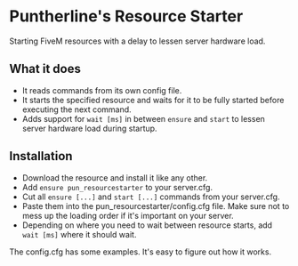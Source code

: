 # Puntherline's Resource Starter
Starting FiveM resources with a delay to lessen server hardware load.

## What it does
- It reads commands from its own config file.
- It starts the specified resource and waits for it to be fully started before executing the next command.
- Adds support for `wait [ms]` in between `ensure` and `start` to lessen server hardware load during startup.

## Installation
- Download the resource and install it like any other.
- Add `ensure pun_resourcestarter` to your server.cfg.
- Cut all `ensure [...]` and `start [...]` commands from your server.cfg.
- Paste them into the pun_resourcestarter/config.cfg file. Make sure not to mess up the loading order if it's important on your server.
- Depending on where you need to wait between resource starts, add `wait [ms]` where it should wait.

The config.cfg has some examples. It's easy to figure out how it works.
